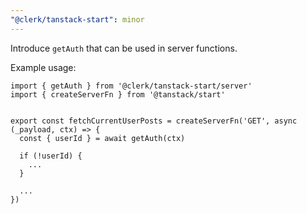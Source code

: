 ```yaml
---
"@clerk/tanstack-start": minor
---
```


Introduce `getAuth` that can be used in server functions.

Example usage:

```tsx
import { getAuth } from '@clerk/tanstack-start/server'
import { createServerFn } from '@tanstack/start'


export const fetchCurrentUserPosts = createServerFn('GET', async (_payload, ctx) => {
  const { userId } = await getAuth(ctx)

  if (!userId) {
    ...
  }

  ...
})
```
